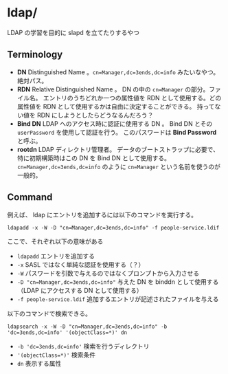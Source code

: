 ldap/
=====

LDAP の学習を目的に slapd を立てたりするやつ


Terminology
-----------

- **DN** Distinguished Name 。`cn=Manager,dc=3ends,dc=info` みたいなやつ。絶対パス。
- **RDN** Relative Distinguished Name 。 DN の中の `cn=Manager` の部分。ファイル名。
  エントリのうちどれか一つの属性値を RDN として使用する。どの属性値を RDN として使用するかは自由に決定することができる。
  持ってない値を RDN にしようとしたらどうなるんだろう？
- **Bind DN** LDAP へのアクセス時に認証に使用する DN 。
  Bind DN とその `userPassword` を使用して認証を行う。
  このパスワードは **Bind Password** と呼ぶ。
- **rootdn**  LDAP ディレクトリ管理者。
  データのブートストラップに必要で、特に初期構築時はこの DN を Bind DN として使用する。
  `cn=Manager,dc=3ends,dc=info` のように `cn=Manager` という名前を使うのが一般的。


Command
-------

例えば、 ldap にエントリを追加するには以下のコマンドを実行する。

    ldapadd -x -W -D "cn=Manager,dc=3ends,dc=info" -f people-service.ldif

ここで、それぞれ以下の意味がある

- `ldapadd` エントリを追加する
- `-x` SASL ではなく単純な認証を使用する（？）
- `-W` パスワードを引数で与えるのではなくプロンプトから入力させる
- `-D "cn=Manager,dc=3ends,dc=info"` 与えた DN を binddn として使用する（LDAP にアクセスする DN として使用する）
- `-f people-service.ldif` 追加するエントリが記述されたファイルを与える


以下のコマンドで検索できる。

    ldapsearch -x -W -D "cn=Manager,dc=3ends,dc=info" -b 'dc=3ends,dc=info' '(objectClass=*)' dn

- `-b 'dc=3ends,dc=info'` 検索を行うディレクトリ
- `'(objectClass=*)'` 検索条件
- `dn` 表示する属性
